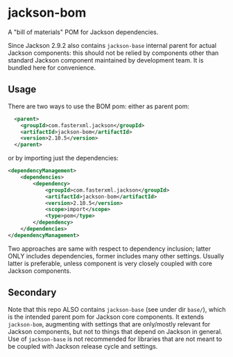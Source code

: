 # jackson-bom

A "bill of materials" POM for Jackson dependencies.

Since Jackson 2.9.2 also contains `jackson-base` internal parent for actual Jackson
components: this should not be relied by components other than standard Jackson
component maintained by development team. It is bundled here for convenience.

## Usage

There are two ways to use the BOM pom: either as parent pom:

```xml
  <parent>
    <groupId>com.fasterxml.jackson</groupId>
    <artifactId>jackson-bom</artifactId>
    <version>2.10.5</version>
  </parent>
```

or by importing just the dependencies:

```xml
<dependencyManagement>
    <dependencies>
        <dependency>
            <groupId>com.fasterxml.jackson</groupId>
            <artifactId>jackson-bom</artifactId>
            <version>2.10.5</version>
            <scope>import</scope>
            <type>pom</type>
        </dependency>   
    </dependencies>
</dependencyManagement>
```

Two approaches are same with respect to dependency inclusion; latter ONLY includes dependencies,
former includes many other settings.
Usually latter is preferable, unless component is very closely coupled with core Jackson components.

## Secondary

Note that this repo ALSO contains `jackson-base` (see under dir `base/`), which is the intended
parent pom for Jackson core components. It extends `jackson-bom`, augmenting with settings that
are only/mostly relevant for Jackson components, but not to things that depend on Jackson in general.
Use of `jackson-base` is not recommended for libraries that are not meant to be coupled with Jackson
release cycle and settings.
